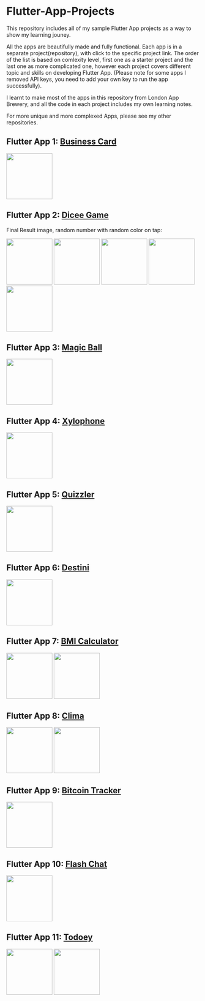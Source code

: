 # Flutter-App-Projects
This repository includes all of my sample Flutter App projects as a way to show my learning jouney. 

All the apps are beautifully made and fully functional. Each app is in a separate project(repository), with click to the specific project link. The order of the list is based on comlexity level, first one as a starter project and the last one as more complicated one, however each project covers different topic and skills on developing Flutter App. (Please note for some apps I removed API keys, you need to add your own key to run the app successfully).

I learnt to make most of the apps in this repository from London App Brewery, and all the code in each project includes my own learning notes.

For more unique and more complexed Apps, please see my other repositories. 

## Flutter App 1: <a href="https://github.com/lutang123/business_card_flutter">Business Card</a>

<img src="BusinessCard_iOS.png" width="120"> 

## Flutter App 2: <a href="https://github.com/lutang123/dicee-game-flutter">Dicee Game</a>

Final Result image, random number with random color on tap:
<p float="left">
  <img src="screenshot1.png" width="120" />
  <img src="screenshot2.png" width="120" /> 
  <img src="screenshot3.png" width="120" />
  <img src="screenshot4.png" width="120" />
  <img src="screenshot5.png" width="120" />
</p>

## Flutter App 3: <a href="https://github.com/lutang123/magic-8-ball-flutter-v2">Magic Ball</a>

<img src="magic_ball.png" width="120"> 

## Flutter App 4: <a href="https://github.com/lutang123/xylophone-flutter">Xylophone</a>

<img src="xylophone.png" width="120">

## Flutter App 5: <a href="https://github.com/lutang123/quizzler-flutter">Quizzler</a>

<img src="quizzler.png" width="120">

## Flutter App 6: <a href="https://github.com/lutang123/destini-flutter">Destini</a>

<img src="destini.png" width="120">

## Flutter App 7: <a href="https://github.com/lutang123/bmi-calculator-flutter">BMI Calculator</a>

<p float="right">
  <img src="BMI1.png" width="120" />
  <img src="BMI2.png" width="120" /> 
</p>

## Flutter App 8: <a href="https://github.com/lutang123/clima-flutter">Clima</a>

<p float="right">
  <img src="weather1.png" width="120" />
  <img src="weather2.png" width="120" /> 
</p>

## Flutter App 9: <a href="https://github.com/lutang123/coin-tracker">Bitcoin Tracker</a>

<img src="bitcoin.png" width="120">

## Flutter App 10: <a href="https://github.com/lutang123/Flash-chat">Flash Chat</a>

<img src="flashchat.png" width="120">

## Flutter App 11: <a href="https://github.com/lutang123/todoey">Todoey</a>

<p float="right">
  <img src="todoey1.png" width="120" />
  <img src="todoey2.png" width="120" /> 
</p>




